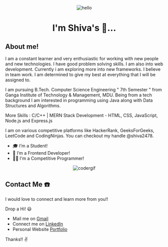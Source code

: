 <p align="center"> <img src="https://raw.githubusercontent.com/Vrindagupta6828/Vrindagupta6828/master/assest/hello.gif" alt="hello" /> </p>
<h1 align="center">I'm Shiva's 👋...</h1>

## About me!

I am a constant learner and very enthusiastic for working with new people and new technologies. I have good problem solving skills. I am also into web development. Currently i am exploring more into new frameworks. I believe in team work. I am determined to give my best at everything that I will be assigned to.

I am pursuing B.Tech. Computer Science Engineering " 7th Semester " from Ganga Institute of Technology & Management, MDU. Being from a tech background I am interested in programming using Java along with Data Structures and Algorithms.

More Skills : C/C++ | MERN Stack Development - HTML, CSS, JavaScript, Node.js and Express.js

I am on various competitive platforms like HackerRank, GeeksForGeeks, LeetCode and CodingNinjas. 
You can checkout my handle @shiva2478.

- 🎓 I’m a Student!
- 🎨 I’m a Frontend Developer!
- 🧑‍💻 I'm a Competitive Programmer!

<p align="center"> <img src="https://raw.githubusercontent.com/vrindagupta6828/vrindagupta6828/master/assest/coder.gif" alt="codergif" /> </p>


## Contact Me ☎️
I would love to connect and learn more from you!! 

Drop a Hi! 😃
* Mail me on [Gmail](beingshiva78@gmail.com) 
* Connect me on [LinkedIn](linkedin.com/in/shiva2478)
* Personal Website [Portfolio](https://shivajr78.netlify.app/)

Thanks!! ✌️

